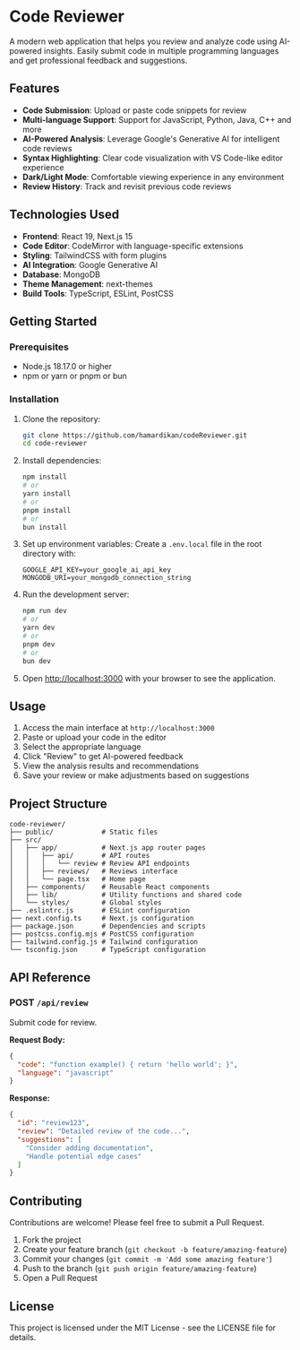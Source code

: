 # Code Reviewer

A modern web application that helps you review and analyze code using AI-powered insights. Easily submit code in multiple programming languages and get professional feedback and suggestions.

## Features

- **Code Submission**: Upload or paste code snippets for review
- **Multi-language Support**: Support for JavaScript, Python, Java, C++ and more
- **AI-Powered Analysis**: Leverage Google's Generative AI for intelligent code reviews
- **Syntax Highlighting**: Clear code visualization with VS Code-like editor experience
- **Dark/Light Mode**: Comfortable viewing experience in any environment
- **Review History**: Track and revisit previous code reviews

## Technologies Used

- **Frontend**: React 19, Next.js 15
- **Code Editor**: CodeMirror with language-specific extensions
- **Styling**: TailwindCSS with form plugins
- **AI Integration**: Google Generative AI
- **Database**: MongoDB
- **Theme Management**: next-themes
- **Build Tools**: TypeScript, ESLint, PostCSS

## Getting Started

### Prerequisites

- Node.js 18.17.0 or higher
- npm or yarn or pnpm or bun

### Installation

1. Clone the repository:
   ```bash
   git clone https://github.com/hamardikan/codeReviewer.git
   cd code-reviewer
   ```

2. Install dependencies:
   ```bash
   npm install
   # or
   yarn install
   # or
   pnpm install
   # or
   bun install
   ```

3. Set up environment variables:
   Create a `.env.local` file in the root directory with:
   ```
   GOOGLE_API_KEY=your_google_ai_api_key
   MONGODB_URI=your_mongodb_connection_string
   ```

4. Run the development server:
   ```bash
   npm run dev
   # or
   yarn dev
   # or
   pnpm dev
   # or
   bun dev
   ```

5. Open [http://localhost:3000](http://localhost:3000) with your browser to see the application.

## Usage

1. Access the main interface at `http://localhost:3000`
2. Paste or upload your code in the editor
3. Select the appropriate language
4. Click "Review" to get AI-powered feedback
5. View the analysis results and recommendations
6. Save your review or make adjustments based on suggestions

## Project Structure

```
code-reviewer/
├── public/            # Static files
├── src/
│   ├── app/           # Next.js app router pages
│   │   ├── api/       # API routes
│   │   │   └── review # Review API endpoints
│   │   ├── reviews/   # Reviews interface
│   │   └── page.tsx   # Home page
│   ├── components/    # Reusable React components
│   ├── lib/           # Utility functions and shared code
│   └── styles/        # Global styles
├── .eslintrc.js       # ESLint configuration
├── next.config.ts     # Next.js configuration
├── package.json       # Dependencies and scripts
├── postcss.config.mjs # PostCSS configuration
├── tailwind.config.js # Tailwind configuration
└── tsconfig.json      # TypeScript configuration
```

## API Reference

### POST `/api/review`

Submit code for review.

**Request Body:**
```json
{
  "code": "function example() { return 'hello world'; }",
  "language": "javascript"
}
```

**Response:**
```json
{
  "id": "review123",
  "review": "Detailed review of the code...",
  "suggestions": [
    "Consider adding documentation",
    "Handle potential edge cases"
  ]
}
```

## Contributing

Contributions are welcome! Please feel free to submit a Pull Request.

1. Fork the project
2. Create your feature branch (`git checkout -b feature/amazing-feature`)
3. Commit your changes (`git commit -m 'Add some amazing feature'`)
4. Push to the branch (`git push origin feature/amazing-feature`)
5. Open a Pull Request

## License

This project is licensed under the MIT License - see the LICENSE file for details.